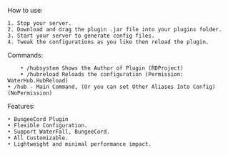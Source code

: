 How to use:

   	1. Stop your server.
   	2. Download and drag the plugin .jar file into your plugins folder.
   	3. Start your server to generate config files.
   	4. Tweak the configurations as you like then reload the plugin.

Commands:

        • /hubsystem Shows the Author of Plugin (RDProject)
        • /hubreload Reloads the configuration (Permission: WaterHub.HubReload)
	• /hub - Main Command, (Or you can set Other Aliases Into Config)(NoPermission)
						
Features:

	• BungeeCord Plugin
	• Flexible Configuration.
	• Support WaterFall, BungeeCord.
	• All Customizable.
	• Lightweight and minimal performance impact.
